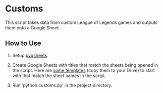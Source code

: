 # Customs
This script takes data from custom League of Legends games and outputs them onto a Google Sheet.

## How to Use
1. Setup [pygsheets](https://pygsheets.readthedocs.io/en/stable/authorization.html).

2. Create Google Sheets with titles that match the sheets being opened in the script.
Here are [some templates](https://drive.google.com/drive/folders/1DYUr2hkn-mtoWqRQ6WcIjmuk_pj9BeGc?usp=sharing) (copy them to your Drive) to start with that match the sheet names in the script.

3. Run 'python customs.py' in the project directory.
